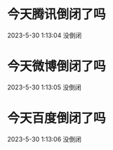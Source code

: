 # 今天腾讯倒闭了吗

2023-5-30 1:13:04 没倒闭

# 今天微博倒闭了吗

2023-5-30 1:13:05 没倒闭

# 今天百度倒闭了吗

2023-5-30 1:13:06 没倒闭

